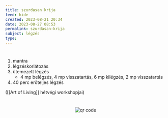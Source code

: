 ```yaml
---
title: szurdasan krija
feed: hide
created: 2023-08-21 20:34
date: 2023-08-27 08:53
permalink: szurdasan-krija
subject: légzés
type: 
---
```

#
1. mantra
2. légzéskorlátozás
3. ütemezett légzés
	- 4 mp belégzés, 4 mp visszatartás, 6 mp kilégzés, 2 mp visszatartás
4. 40 perc erőteljes légzés

([[Art of Living]] hétvégi workshopjai)


#
<p style="text-align: center;"><img src="https://chart.googleapis.com/chart?cht=qr&chl=https://notes.andrasdenes.com/szurdasan-krija&chs=180x180&choe=UTF-8&chld=L|2" alt="qr code"></p>

